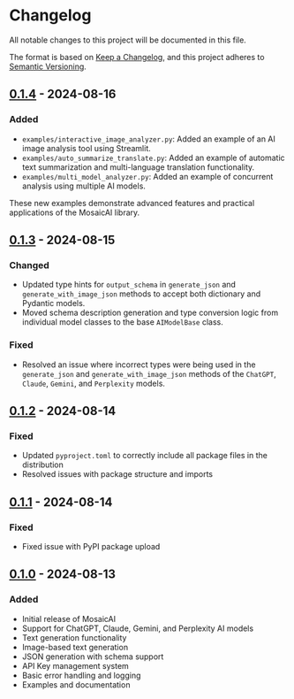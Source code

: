 # Changelog

All notable changes to this project will be documented in this file.

The format is based on [Keep a Changelog](https://keepachangelog.com/en/1.0.0/),
and this project adheres to [Semantic Versioning](https://semver.org/spec/v2.0.0.html).

## [0.1.4] - 2024-08-16

### Added
- `examples/interactive_image_analyzer.py`: Added an example of an AI image analysis tool using Streamlit.
- `examples/auto_summarize_translate.py`: Added an example of automatic text summarization and multi-language translation functionality.
- `examples/multi_model_analyzer.py`: Added an example of concurrent analysis using multiple AI models.

These new examples demonstrate advanced features and practical applications of the MosaicAI library.

## [0.1.3] - 2024-08-15

### Changed
- Updated type hints for `output_schema` in `generate_json` and `generate_with_image_json` methods to accept both dictionary and Pydantic models.
- Moved schema description generation and type conversion logic from individual model classes to the base `AIModelBase` class.

### Fixed
- Resolved an issue where incorrect types were being used in the `generate_json` and `generate_with_image_json` methods of the `ChatGPT`, `Claude`, `Gemini`, and `Perplexity` models.

## [0.1.2] - 2024-08-14

### Fixed
- Updated `pyproject.toml` to correctly include all package files in the distribution
- Resolved issues with package structure and imports

## [0.1.1] - 2024-08-14

### Fixed
- Fixed issue with PyPI package upload

## [0.1.0] - 2024-08-13

### Added
- Initial release of MosaicAI
- Support for ChatGPT, Claude, Gemini, and Perplexity AI models
- Text generation functionality
- Image-based text generation
- JSON generation with schema support
- API Key management system
- Basic error handling and logging
- Examples and documentation

[0.1.4]: https://github.com/syukan3/MosaicAI/compare/v0.1.3...v0.1.4
[0.1.3]: https://github.com/syukan3/MosaicAI/compare/v0.1.2...v0.1.3
[0.1.2]: https://github.com/syukan3/MosaicAI/compare/v0.1.1...v0.1.2
[0.1.1]: https://github.com/syukan3/MosaicAI/compare/v0.1.0...v0.1.1
[0.1.0]: https://github.com/syukan3/MosaicAI/releases/tag/v0.1.0
